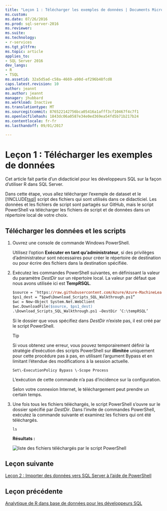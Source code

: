 ```yaml
---
title: "Leçon 1 : Télécharger les exemples de données | Documents Microsoft"
ms.custom: 
ms.date: 07/26/2016
ms.prod: sql-server-2016
ms.reviewer: 
ms.suite: 
ms.technology:
- r-services
ms.tgt_pltfrm: 
ms.topic: article
applies_to:
- SQL Server 2016
dev_langs:
- R
- TSQL
ms.assetid: 32a5d5ad-c58a-4669-a90d-ef296b48fcd8
caps.latest.revision: 10
author: jeannt
ms.author: jeannt
manager: jhubbard
ms.workload: Inactive
ms.translationtype: MT
ms.sourcegitcommit: 876522142756bca05416a1afff3cf10467f4c7f1
ms.openlocfilehash: 1843dc06a0587e34e0ed369ea54fd5b71b217b24
ms.contentlocale: fr-fr
ms.lasthandoff: 09/01/2017

---
```

# <a name="lesson-1-download-the-sample-data"></a>Leçon 1 : Télécharger les exemples de données

Cet article fait partie d’un didacticiel pour les développeurs SQL sur la façon d’utiliser R dans SQL Server.

Dans cette étape, vous allez télécharger l’exemple de dataset et le [!INCLUDE[tsql](../../includes/tsql-md.md)] script des fichiers qui sont utilisés dans ce didacticiel. Les données et les fichiers de script sont partagés sur GitHub, mais le script PowerShell va télécharger les fichiers de script et de données dans un répertoire local de votre choix.

## <a name="download-the-data-and-scripts"></a>Télécharger les données et les scripts

1.  Ouvrez une console de commande Windows PowerShell.
  
    Utilisez l’option **Exécuter en tant qu’administrateur**, si des privilèges d’administrateur sont nécessaires pour créer le répertoire de destination ou pour écrire des fichiers dans la destination spécifiée.
  
2.  Exécutez les commandes PowerShell suivantes, en définissant la valeur du paramètre *DestDir* sur un répertoire local.  La valeur par défaut que nous avons utilisée ici est **TempRSQL**.
  
    ```ps
    $source = ‘https://raw.githubusercontent.com/Azure/Azure-MachineLearning-DataScience/master/Misc/RSQL/Download_Scripts_SQL_Walkthrough.ps1’  
    $ps1_dest = “$pwd\Download_Scripts_SQL_Walkthrough.ps1”
    $wc = New-Object System.Net.WebClient
    $wc.DownloadFile($source, $ps1_dest)
    .\Download_Scripts_SQL_Walkthrough.ps1 –DestDir ‘C:\tempRSQL’
    ```
  
    Si le dossier que vous spécifiez dans *DestDir* n’existe pas, il est créé par le script PowerShell.
  
    > [!TIP]
    > Si vous obtenez une erreur, vous pouvez temporairement définir la stratégie d’exécution des scripts PowerShell sur **illimitée** uniquement pour cette procédure pas à pas, en utilisant l’argument Bypass et en limitant l’étendue des modifications à la session actuelle.
    >   
    >````
    > Set\-ExecutionPolicy Bypass \-Scope Process
    >````
    > L’exécution de cette commande n’a pas d’incidence sur la configuration.
  
    Selon votre connexion Internet, le téléchargement peut prendre un certain temps.
  
3.  Une fois tous les fichiers téléchargés, le script PowerShell s’ouvre sur le dossier spécifié par  *DestDir*. Dans l’invite de commandes PowerShell, exécutez la commande suivante et examinez les fichiers qui ont été téléchargés.
  
    ```
    ls
    ```
  
    **Résultats :**
  
    ![liste des fichiers téléchargés par le script PowerShell](media/rsql-devtut-filelist.png "liste des fichiers téléchargés par le script PowerShell")
  
## <a name="next-lesson"></a>Leçon suivante

[Leçon 2 : Importer des données vers SQL Server à l’aide de PowerShell](../r/sqldev-import-data-to-sql-server-using-powershell.md)

## <a name="previous-lesson"></a>Leçon précédente

[Analytique de R dans base de données pour les développeurs SQL](../tutorials/sqldev-in-database-r-for-sql-developers.md)

